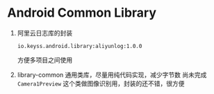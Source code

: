 # Android Common Library
1. 阿里云日志库的封装
    ```
   io.keyss.android.library:aliyunlog:1.0.0
   ```
   方便多项目之间使用
   
2. library-common
    通用类库，尽量用纯代码实现，减少字节数
    尚未完成
   `Camera1Preview` 这个类做图像识别用，封装的还不错，很方便